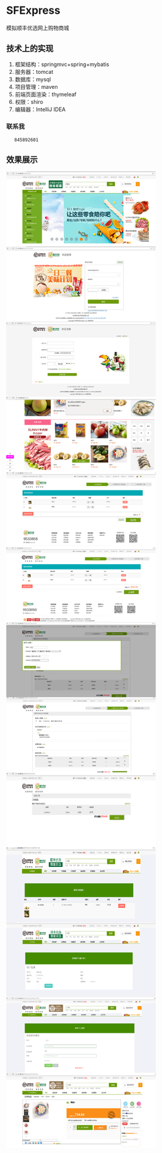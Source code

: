 # SFExpress
  模拟顺丰优选网上购物商城

## 技术上的实现
 1. 框架结构：springmvc+spring+mybatis
 2. 服务器：tomcat
 3. 数据库：mysql
 4. 项目管理：maven
 5. 前端页面渲染：thymeleaf
 6. 权限：shiro
 7. 编辑器：IntelliJ IDEA
 
### 联系我
       845892601 
 
## 效果展示

<img align="left" width="400" height="200" src="https://github.com/lcyanxi/SFExpress/raw/master/img/Selection_002.png"/>
<img align="left" width="400" height="200" src="https://github.com/lcyanxi/SFExpress/blob/master/img/Selection_003.png"/>
<img align="left" width="400" height="200" src="https://github.com/lcyanxi/SFExpress/blob/master/img/Selection_004.png"/>
<img align="left" width="400" height="200" src="https://github.com/lcyanxi/SFExpress/blob/master/img/Selection_005.png"/>
<img align="left" width="400" height="200" src="https://github.com/lcyanxi/SFExpress/blob/master/img/Selection_006.png"/>
<img align="left" width="400" height="200" src="https://github.com/lcyanxi/SFExpress/raw/master/img/Selection_007.png"/>
<img align="left" width="400" height="200" src="https://github.com/lcyanxi/SFExpress/blob/master/img/Selection_008.png"/>
<img align="left" width="400" height="200" src="https://github.com/lcyanxi/SFExpress/blob/master/img/Selection_009.png"/>
<img align="left" width="400" height="200" src="https://github.com/lcyanxi/SFExpress/blob/master/img/Selection_010.png"/>
<img align="left" width="400" height="200" src="https://github.com/lcyanxi/SFExpress/blob/master/img/Selection_011.png"/>
<img align="left" width="400" height="200" src="https://github.com/lcyanxi/SFExpress/raw/master/img/Selection_012.png"/>
<img align="left" width="400" height="200" src="https://github.com/lcyanxi/SFExpress/blob/master/img/Selection_013.png"/>
<img align="left" width="400" height="200" src="https://github.com/lcyanxi/SFExpress/blob/master/img/Selection_014.png"/>
